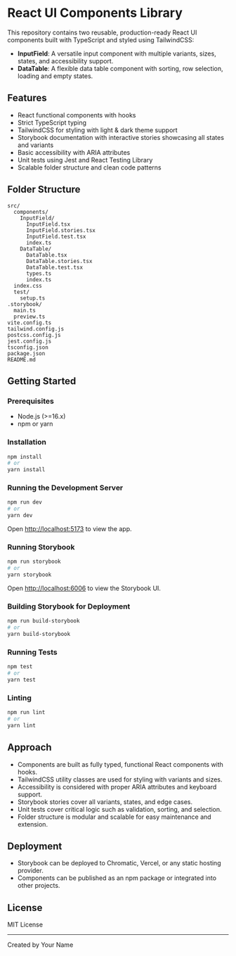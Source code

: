 # React UI Components Library

This repository contains two reusable, production-ready React UI components built with TypeScript and styled using TailwindCSS:

- **InputField**: A versatile input component with multiple variants, sizes, states, and accessibility support.
- **DataTable**: A flexible data table component with sorting, row selection, loading and empty states.

## Features

- React functional components with hooks
- Strict TypeScript typing
- TailwindCSS for styling with light & dark theme support
- Storybook documentation with interactive stories showcasing all states and variants
- Basic accessibility with ARIA attributes
- Unit tests using Jest and React Testing Library
- Scalable folder structure and clean code patterns

## Folder Structure

```
src/
  components/
    InputField/
      InputField.tsx
      InputField.stories.tsx
      InputField.test.tsx
      index.ts
    DataTable/
      DataTable.tsx
      DataTable.stories.tsx
      DataTable.test.tsx
      types.ts
      index.ts
  index.css
  test/
    setup.ts
.storybook/
  main.ts
  preview.ts
vite.config.ts
tailwind.config.js
postcss.config.js
jest.config.js
tsconfig.json
package.json
README.md
```

## Getting Started

### Prerequisites

- Node.js (>=16.x)
- npm or yarn

### Installation

```bash
npm install
# or
yarn install
```

### Running the Development Server

```bash
npm run dev
# or
yarn dev
```

Open [http://localhost:5173](http://localhost:5173) to view the app.

### Running Storybook

```bash
npm run storybook
# or
yarn storybook
```

Open [http://localhost:6006](http://localhost:6006) to view the Storybook UI.

### Building Storybook for Deployment

```bash
npm run build-storybook
# or
yarn build-storybook
```

### Running Tests

```bash
npm test
# or
yarn test
```

### Linting

```bash
npm run lint
# or
yarn lint
```

## Approach

- Components are built as fully typed, functional React components with hooks.
- TailwindCSS utility classes are used for styling with variants and sizes.
- Accessibility is considered with proper ARIA attributes and keyboard support.
- Storybook stories cover all variants, states, and edge cases.
- Unit tests cover critical logic such as validation, sorting, and selection.
- Folder structure is modular and scalable for easy maintenance and extension.

## Deployment

- Storybook can be deployed to Chromatic, Vercel, or any static hosting provider.
- Components can be published as an npm package or integrated into other projects.

## License

MIT License

---

Created by Your Name
